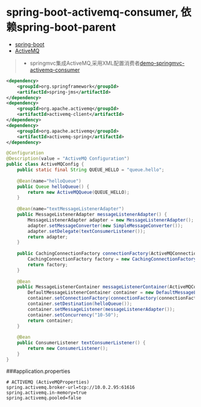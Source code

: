 # spring-boot-activemq-consumer, 依赖spring-boot-parent
* [spring-boot](http://docs.spring.io/spring-boot/docs/current/reference/htmlsingle/)
* [ActiveMQ](http://activemq.apache.org/)

> * springmvc集成ActiveMQ,采用XML配置消费者[demo-springmvc-activemq-consumer](https://github.com/leelance/demo/tree/master/demo-springmvc-activemq-consumer)

```xml
<dependency>
	<groupId>org.springframework</groupId>
	<artifactId>spring-jms</artifactId>
</dependency>
<dependency>
	<groupId>org.apache.activemq</groupId>
	<artifactId>activemq-client</artifactId>
</dependency>
<dependency>
	<groupId>org.apache.activemq</groupId>
	<artifactId>activemq-spring</artifactId>
</dependency>
```

```java
@Configuration
@Description(value = "ActiveMQ Configuration")
public class ActiveMQConfig {
	public static final String QUEUE_HELLO = "queue.hello";
	
	@Bean(name="helloQueue")
	public Queue helloQueue() {
		return new ActiveMQQueue(QUEUE_HELLO);
	}
	
	@Bean(name="textMessageListenerAdapter")
	public MessageListenerAdapter messageListenerAdapter() {
		MessageListenerAdapter adapter = new MessageListenerAdapter();
		adapter.setMessageConverter(new SimpleMessageConverter());
		adapter.setDelegate(textConsumerListener());
		return adapter;
	}
	
	public CachingConnectionFactory connectionFactory(ActiveMQConnectionFactory connectionFactory) {
		CachingConnectionFactory factory = new CachingConnectionFactory(connectionFactory);
		return factory;
	}
	
	@Bean
	public MessageListenerContainer messageListenerContainer(ActiveMQConnectionFactory connectionFactory) {
		DefaultMessageListenerContainer container = new DefaultMessageListenerContainer();
		container.setConnectionFactory(connectionFactory(connectionFactory));
		container.setDestination(helloQueue());
		container.setMessageListener(messageListenerAdapter());
		container.setConcurrency("10-50");
		return container;
	}
	
	@Bean
	public ConsumerListener textConsumerListener() {
		return new ConsumerListener();
	}
}
```
###application.properties
```properties
# ACTIVEMQ (ActiveMQProperties)
spring.activemq.broker-url=tcp://10.0.2.95:61616
spring.activemq.in-memory=true
spring.activemq.pooled=false
```
